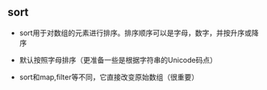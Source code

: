 ## sort

- sort用于对数组的元素进行排序。排序顺序可以是字母，数字，并按升序或降序
- 默认按照字母排序（更准备一些是根据字符串的Unicode码点）

- sort和map,filter等不同，它直接改变原始数组（很重要）

